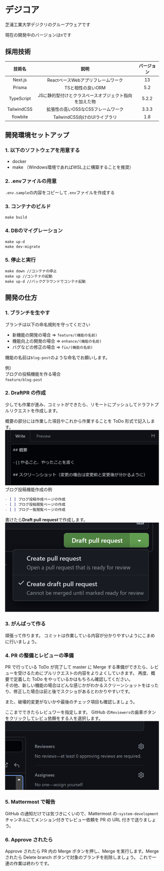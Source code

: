 # デジコア

芝浦工業大学デジクリのグループウェアです

現在の開発中のバージョンは`π`です

## 採用技術

技術名|説明|バージョン
:-:|:-:|:-:
Next.js|ReactベースWebアプリフレームワーク|13
Prisma|TSと相性の良いORM|5.2
TypeScript|JSに静的型付けとクラスベースオブジェクト指向を加えた物|5.2.2
TailwindCSS|拡張性の高いOSSなCSSフレームワーク|3.3.3
flowbite|TailwindCSS向けのUIライブラリ|1.8

## 開発環境セットアップ

### 1. 以下のソフトウェアを用意する
- docker
- make
（Windows環境であればWSL上に構築することを推奨）

### 2. .envファイルの用意

`.env.sample`の内容をコピーして`.env`ファイルを作成する

### 3. コンテナのビルド

```
make build
```

### 4. DBのマイグレーション

```
make up-d
make dev-migrate
```

### 5. 停止と実行

```
make down //コンテナの停止
make up //コンテナの起動
make up-d //バックグラウンドでコンテナ起動
```

## 開発の仕方

### 1. ブランチを生やす

ブランチは以下の命名規則を守ってください

- 新機能の開発の場合 => `feature/(機能の名前)`
- 機能向上の開発の場合 => `enhance/(機能の名前)`
- バグなどの修正の場合 => `fix/(機能の名前)`

機能の名前は`blog-post`のような命名でお願いします。

例）  
ブログの投稿機能を作る場合  
`feature/blog-post`

### 2. DraftPR の作成

少しでも作業が進み、コミットができたら、リモートにプッシュしてドラフトプルリクエストを作成します。

概要の部分には作業した項目やこれから作業することを ToDo 形式で記入します。
![pr概要](./doc/image/pr-gaiyo.png)
ブログ投稿機能作成の例

```markdown
- [ ] ブログ投稿作成ページの作成
- [ ] ブログ投稿閲覧ページの作成
- [ ] ブログ一覧閲覧ページの作成
```

書けたら**Draft pull request**で作成します。
![draft-pr](./doc/image/pr-draft.png)

### 3. がんばって作る

頑張って作ります。
コミットは作業している内容が分かりやすいようにこまめに行いましょう。

### 4. PR の整備とレビューの準備

PR で行っている ToDo が完了して master に Merge する準備ができたら、レビューを受けるためにプルリクエストの内容をよりよくしていきます。
再度、概要で定義した ToDo をやっているかはもちろん確認してください。  
その他、新しい機能の場合はどんな感じかがわかるスクリーンショットをはったり、修正した場合は前と後でスクショがあるとわかりやすいです。

また、破壊的変更がないかや最後のチェック項目も確認しましょう。

ここまでできたらレビュワーを指定します。
GitHub の`Reviewers`の歯車ボタンをクリックしてレビュ依頼をする人を選択します。
![レビュワー指定](./doc/image/pr-reviewer.png)

### 5. Mattermost で報告

GitHub の通知だけでは気づきにくいので、Mattermost の`~system-development`チャンネルにてメンション付きでレビュー依頼を PR の URL 付きで送りましょう。

### 6. Approve されたら

Approve されたら PR 内の Merge ボタンを押し、Merge を実行します。Merge されたら Delete branch ボタンで対象のブランチを削除しましょう。
これで一連の作業は終わりです。
